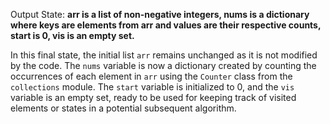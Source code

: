 Output State: **arr is a list of non-negative integers, nums is a dictionary where keys are elements from arr and values are their respective counts, start is 0, vis is an empty set.**

In this final state, the initial list `arr` remains unchanged as it is not modified by the code. The `nums` variable is now a dictionary created by counting the occurrences of each element in `arr` using the `Counter` class from the `collections` module. The `start` variable is initialized to 0, and the `vis` variable is an empty set, ready to be used for keeping track of visited elements or states in a potential subsequent algorithm.
